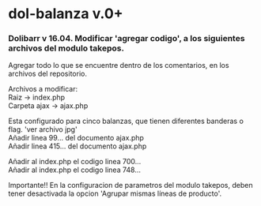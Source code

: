 # dol-balanza v.0+
### Dolibarr v 16.04. Modificar 'agregar codigo', a los siguientes archivos del modulo takepos.
  
Agregar todo lo que se encuentre dentro de los comentarios, en los archivos del repositorio. 
  
Archivos a modificar:  
Raiz -> index.php   
Carpeta ajax -> ajax.php  

Esta configurado para cinco balanzas, que tienen diferentes banderas o flag. 'ver archivo jpg'  
Añadir linea 99... del documento ajax.php  
Añadir linea 415... del documento ajax.php  

Añadir al index.php el codigo linea 700...  
Añadir al index.php el codigo linea 748...  
  
Importante!! En la configuracion de parametros del modulo takepos, deben tener desactivada la opcion 'Agrupar mismas líneas de producto'.
